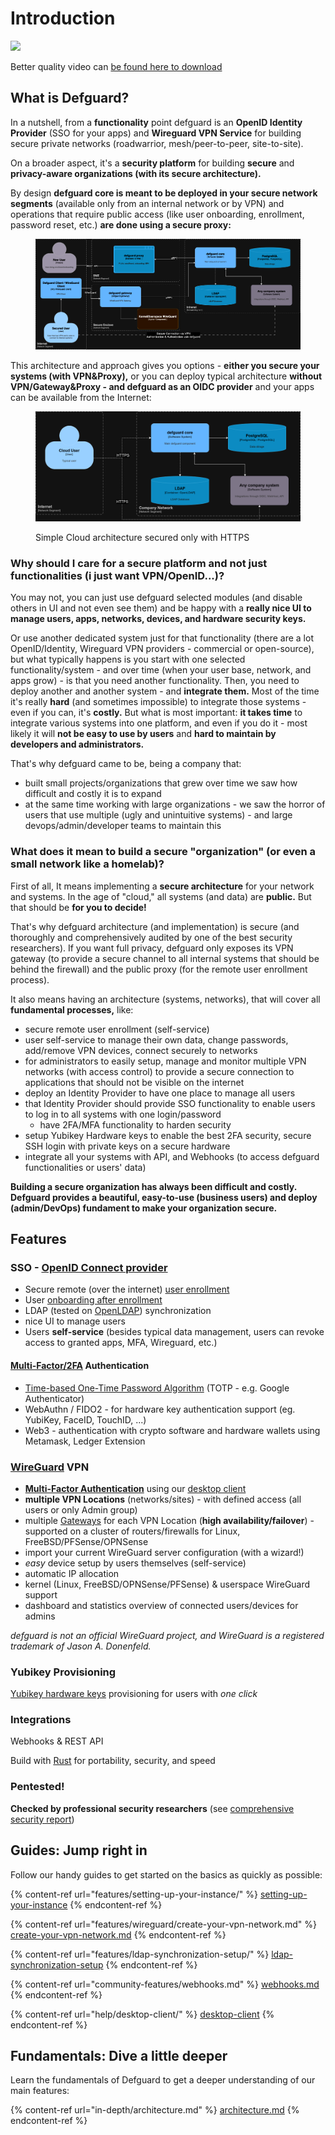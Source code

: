 # Introduction

![](screencasts/defguard.gif)

Better quality video can [be found here to download](https://github.com/DefGuard/docs/raw/docs/screencasts/defguard-screencast.mkv)

## What is Defguard?

In a nutshell, from a **functionality** point defguard is an **OpenID Identity Provider** (SSO for your apps) and **Wireguard VPN  Service** for building secure private networks (roadwarrior, mesh/peer-to-peer, site-to-site).

On a broader aspect, it's a **security platform** for building **secure** and **privacy-aware organizations (with its secure architecture).**

By design **defguard core is meant to be deployed in your secure network segments** (available only from an internal network or by VPN) and operations that require public access (like user onboarding, enrollment, password reset, etc.) **are done using a secure proxy:**

<figure><img src=".gitbook/assets/defguard-architecture.png" alt=""><figcaption></figcaption></figure>

This architecture and approach gives you options - **either you secure your systems (with VPN\&Proxy),** or you can deploy typical architecture **without VPN/Gateway\&Proxy - and defguard as an OIDC provider** and your apps can be available from the Internet:

<figure><img src=".gitbook/assets/defguard-simple.png" alt=""><figcaption><p>Simple Cloud architecture secured only with HTTPS</p></figcaption></figure>

### Why should I care for a secure platform and not just functionalities (i just want VPN/OpenID...)?

You may not, you can just use defguard selected modules (and disable others in UI and not even see them) and be happy with a **really nice UI to manage users, apps, networks, devices, and hardware security keys.**

Or use another dedicated system just for that functionality (there are a lot OpenID/Identity, Wireguard VPN providers - commercial or open-source), but what typically happens is you start with one selected functionality/system  - and over time (when your user base, network, and apps grow) - is that you need another functionality. Then, you need to deploy another and another system - and **integrate them.** Most of the time it's really **hard** (and sometimes impossible) to integrate those systems - even if you can, it's **costly.** But what is most important: **it takes time** to integrate various systems into one platform, and even if you do it - most likely it will **not be easy to use by users** and **hard to maintain by developers and administrators.**

That's why defguard came to be, being a company that:

* built small projects/organizations that grew over time we saw how difficult and costly it is to expand
* at the same time working with large organizations - we saw the horror of users that use multiple (ugly and unintuitive systems) - and large devops/admin/developer teams to maintain this

### What does it mean to build a secure "organization" (or even a small network like a homelab)?

First of all, It means implementing a **secure architecture** for your network and systems. In the age of "cloud," all systems (and data) are **public.** But that should be **for you to decide!**

That's why defguard architecture (and implementation) is secure (and thoroughly and comprehensively audited by one of the best security researchers). If you want full privacy, defguard only exposes its VPN gateway (to provide a secure channel to all internal systems that should be behind the firewall) and the public proxy (for the remote user enrollment process).

It also means having an architecture (systems, networks), that will cover all **fundamental processes,** like:

* secure remote user enrollment (self-service)
* user self-service to manage their own data, change passwords, add/remove VPN devices, connect securely to networks
* for administrators to easily setup, manage and monitor multiple VPN networks (with access control) to provide a secure connection to applications that should not be visible on the internet
* deploy an Identity Provider to have one place to manage all users
* that Identity Provider should provide SSO functionality to enable users to log in to all systems with one login/password
  * have 2FA/MFA functionality to harden security
* setup Yubikey Hardware keys to enable the best 2FA security, secure SSH login with private keys on a secure hardware
* integrate all your systems with API, and Webhooks (to access defguard functionalities or users' data)

**Building a secure organization has always been difficult and costly. Defguard provides a beautiful, easy-to-use (business users) and deploy (admin/DevOps) fundament to make your organization secure.**

## Features

### SSO - [OpenID Connect provider](https://openid.net/developers/how-connect-works/)

* Secure remote (over the internet) [user enrollment](https://defguard.gitbook.io/defguard/help/remote-user-enrollment)
* User [onboarding after enrollment](https://defguard.gitbook.io/defguard/help/remote-user-enrollment/user-onboarding-after-enrollment)
* LDAP (tested on [OpenLDAP](https://www.openldap.org/)) synchronization
* nice UI to manage users
* Users **self-service** (besides typical data management, users can revoke access to granted apps, MFA, Wireguard, etc.)

#### [Multi-Factor/2FA](https://en.wikipedia.org/wiki/Multi-factor\_authentication) Authentication

* [Time-based One-Time Password Algorithm](https://en.wikipedia.org/wiki/Time-based\_one-time\_password) (TOTP - e.g. Google Authenticator)
* WebAuthn / FIDO2 - for hardware key authentication support (eg. YubiKey, FaceID, TouchID, ...)
* Web3 - authentication with crypto software and hardware wallets using Metamask, Ledger Extension

### [WireGuard](https://www.wireguard.com/) VPN

* [**Multi-Factor Authentication**](admin-and-features/wireguard/multi-factor-authentication-mfa-2fa/) using our [desktop client](https://defguard.net/client)
* **multiple VPN Locations** (networks/sites) - with defined access (all users or only Admin group)
* multiple [Gateways](https://github.com/DefGuard/gateway) for each VPN Location (**high availability/failover**) - supported on a cluster of routers/firewalls for Linux, FreeBSD/PFSense/OPNSense
* import your current WireGuard server configuration (with a wizard!)
* _easy_ device setup by users themselves (self-service)
* automatic IP allocation
* kernel (Linux, FreeBSD/OPNSense/PFSense) & userspace WireGuard support
* dashboard and statistics overview of connected users/devices for admins

_defguard is not an official WireGuard project, and WireGuard is a registered trademark of Jason A. Donenfeld._

### Yubikey Provisioning

[Yubikey hardware keys](https://www.yubico.com/) provisioning for users with _one click_

### Integrations

Webhooks & REST API

Build with [Rust](https://www.rust-lang.org/) for portability, security, and speed

### Pentested!

**Checked by professional security researchers** (see [comprehensive security report](https://defguard.net/images/decap/isec-defguard.pdf))



## Guides: Jump right in

Follow our handy guides to get started on the basics as quickly as possible:

{% content-ref url="features/setting-up-your-instance/" %}
[setting-up-your-instance](features/setting-up-your-instance/)
{% endcontent-ref %}

{% content-ref url="features/wireguard/create-your-vpn-network.md" %}
[create-your-vpn-network.md](features/wireguard/create-your-vpn-network.md)
{% endcontent-ref %}

{% content-ref url="features/ldap-synchronization-setup/" %}
[ldap-synchronization-setup](features/ldap-synchronization-setup/)
{% endcontent-ref %}

{% content-ref url="community-features/webhooks.md" %}
[webhooks.md](community-features/webhooks.md)
{% endcontent-ref %}

{% content-ref url="help/desktop-client/" %}
[desktop-client](help/desktop-client/)
{% endcontent-ref %}

## Fundamentals: Dive a little deeper

Learn the fundamentals of Defguard to get a deeper understanding of our main features:

{% content-ref url="in-depth/architecture.md" %}
[architecture.md](in-depth/architecture.md)
{% endcontent-ref %}
